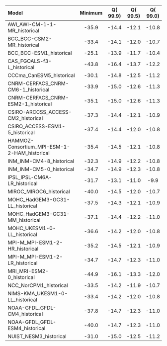 Model | Minimum | Q(   99.9) | Q(   99.5) | Q(   99.0) | Q(   95.0) | Q(   90.0) | Q(   75.0) | Q(   50.0) | Q(   25.0) | Q(   10.0) | Q(    5.0) | Q( 1.0000) | Q( 0.5000) | Q( 0.1000) | Maximum
 :-- |  :--:  |  :--:  |  :--:  |  :--:  |  :--:  |  :--:  |  :--:  |  :--:  |  :--:  |  :--:  |  :--:  |  :--:  |  :--:  |  :--:  |  :--: 
AWI_AWI-CM-1-1-MR_historical |   -35.9 |   -14.4 |   -12.1 |   -10.8 |    -7.1 |    -5.2 |    -2.3 |  0.2353 |     2.9 |     5.5 |     7.2 |    10.6 |    11.8 |    14.2 |    37.3
BCC_BCC-CSM2-MR_historical |   -33.4 |   -14.1 |   -12.0 |   -10.7 |    -7.1 |    -5.3 |    -2.5 |  0.0862 |     2.7 |     5.4 |     7.1 |    10.3 |    11.5 |    13.9 |    32.7
BCC_BCC-ESM1_historical |   -25.1 |   -13.9 |   -11.7 |   -10.4 |    -6.9 |    -5.1 |    -2.4 |  0.0424 |     2.5 |     5.1 |     6.8 |     9.9 |    11.0 |    13.1 |    25.2
CAS_FGOALS-f3-L_historical |   -43.8 |   -16.4 |   -13.7 |   -12.2 |    -8.3 |    -6.3 |    -3.1 |  0.2851 |     3.7 |     6.8 |     8.8 |    12.7 |    14.1 |    16.9 |    42.8
CCCma_CanESM5_historical |   -30.1 |   -14.8 |   -12.5 |   -11.2 |    -7.5 |    -5.6 |    -2.6 |  0.2297 |     3.1 |     5.9 |     7.6 |    11.1 |    12.3 |    14.8 |    26.4
CNRM-CERFACS_CNRM-CM6-1_historical |   -33.9 |   -15.0 |   -12.6 |   -11.3 |    -7.3 |    -5.4 |    -2.4 |  0.1598 |     2.8 |     5.6 |     7.3 |    10.8 |    12.0 |    14.5 |    33.0
CNRM-CERFACS_CNRM-ESM2-1_historical |   -35.1 |   -15.0 |   -12.6 |   -11.3 |    -7.4 |    -5.4 |    -2.4 |  0.1771 |     2.8 |     5.6 |     7.4 |    10.8 |    12.1 |    14.5 |    33.4
CSIRO-ARCCSS_ACCESS-CM2_historical |   -37.3 |   -14.4 |   -12.1 |   -10.9 |    -7.4 |    -5.5 |    -2.5 |  0.1045 |     2.9 |     5.8 |     7.5 |    10.8 |    12.1 |    14.5 |    37.5
CSIRO_ACCESS-ESM1-5_historical |   -37.4 |   -14.4 |   -12.0 |   -10.8 |    -7.4 |    -5.5 |    -2.6 |  0.1210 |     2.9 |     5.8 |     7.6 |    11.3 |    12.8 |    16.1 |    38.9
HAMMOZ-Consortium_MPI-ESM-1-2-HAM_historical |   -35.4 |   -14.5 |   -12.1 |   -10.8 |    -7.1 |    -5.2 |    -2.4 |  0.2005 |     2.9 |     5.6 |     7.3 |    10.7 |    12.0 |    14.4 |    33.5
INM_INM-CM4-8_historical |   -32.3 |   -14.9 |   -12.2 |   -10.8 |    -6.7 |    -4.6 |    -2.1 |  0.1525 |     2.4 |     4.9 |     6.5 |    10.1 |    11.5 |    14.3 |    30.6
INM_INM-CM5-0_historical |   -34.7 |   -14.9 |   -12.3 |   -10.8 |    -6.7 |    -4.7 |    -2.1 |  0.1575 |     2.4 |     4.9 |     6.6 |    10.2 |    11.6 |    14.3 |    31.6
IPSL_IPSL-CM6A-LR_historical |   -31.7 |   -13.1 |   -11.0 |    -9.9 |    -6.7 |    -5.0 |    -2.3 |  0.1655 |     2.8 |     5.5 |     7.1 |    10.3 |    11.4 |    13.6 |    31.7
MIROC_MIROC6_historical |   -40.0 |   -14.5 |   -12.0 |   -10.7 |    -6.9 |    -4.9 |    -2.1 |  0.1070 |     2.5 |     5.1 |     6.8 |    10.5 |    11.9 |    14.7 |    35.1
MOHC_HadGEM3-GC31-LL_historical |   -37.5 |   -14.3 |   -12.1 |   -10.9 |    -7.4 |    -5.5 |    -2.5 |  0.1846 |     2.9 |     5.8 |     7.5 |    10.8 |    12.0 |    14.3 |    35.0
MOHC_HadGEM3-GC31-MM_historical |   -37.1 |   -14.4 |   -12.2 |   -11.0 |    -7.5 |    -5.6 |    -2.5 |  0.1699 |     3.0 |     5.9 |     7.7 |    11.2 |    12.4 |    15.0 |    38.9
MOHC_UKESM1-0-LL_historical |   -36.6 |   -14.2 |   -12.0 |   -10.8 |    -7.3 |    -5.5 |    -2.5 |  0.2046 |     3.0 |     5.8 |     7.5 |    10.8 |    12.0 |    14.3 |    32.0
MPI-M_MPI-ESM1-2-HR_historical |   -35.2 |   -14.5 |   -12.1 |   -10.9 |    -7.2 |    -5.3 |    -2.4 |  0.2183 |     2.9 |     5.6 |     7.3 |    10.7 |    11.9 |    14.4 |    38.4
MPI-M_MPI-ESM1-2-LR_historical |   -34.7 |   -14.7 |   -12.3 |   -11.0 |    -7.2 |    -5.3 |    -2.4 |  0.2369 |     2.9 |     5.7 |     7.4 |    10.8 |    12.1 |    14.5 |    32.9
MRI_MRI-ESM2-0_historical |   -44.9 |   -16.1 |   -13.3 |   -12.0 |    -8.3 |    -6.3 |    -2.9 |  0.2445 |     3.5 |     6.6 |     8.6 |    12.9 |    14.7 |    18.6 |    44.5
NCC_NorCPM1_historical |   -33.5 |   -14.2 |   -11.9 |   -10.7 |    -7.2 |    -5.4 |    -2.8 |  0.0977 |     3.1 |     5.8 |     7.5 |    10.7 |    11.9 |    14.0 |    31.0
NIMS-KMA_UKESM1-0-LL_historical |   -33.4 |   -14.2 |   -12.0 |   -10.8 |    -7.3 |    -5.5 |    -2.5 |  0.2148 |     3.0 |     5.8 |     7.5 |    10.8 |    12.0 |    14.3 |    35.8
NOAA-GFDL_GFDL-CM4_historical |   -37.8 |   -14.7 |   -12.3 |   -11.0 |    -7.3 |    -5.4 |    -2.4 |  0.2004 |     2.9 |     5.6 |     7.3 |    10.7 |    12.0 |    14.7 |    39.4
NOAA-GFDL_GFDL-ESM4_historical |   -40.0 |   -14.7 |   -12.3 |   -11.0 |    -7.3 |    -5.3 |    -2.4 |  0.1828 |     2.8 |     5.5 |     7.3 |    10.7 |    12.0 |    14.6 |    37.5
NUIST_NESM3_historical |   -31.0 |   -15.0 |   -12.5 |   -11.2 |    -7.3 |    -5.4 |    -2.5 |  0.2058 |     2.9 |     5.7 |     7.4 |    10.8 |    12.1 |    14.6 |    30.5
